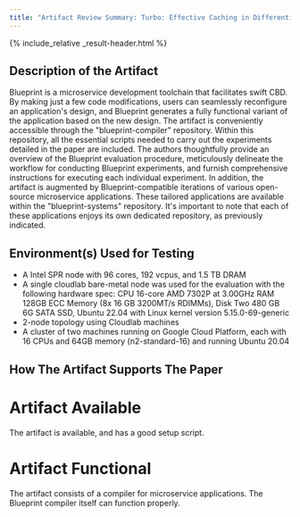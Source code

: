 ```yaml
---
title: "Artifact Review Summary: Turbo: Effective Caching in Differentially-Private Databases"
---
```


{% include_relative _result-header.html %}

## Description of the Artifact

Blueprint is a microservice development toolchain that facilitates swift CBD. By making just a few code modifications, users can seamlessly reconfigure an application's design, and Blueprint generates a fully functional variant of the application based on the new design. 
The artifact is conveniently accessible through the "blueprint-compiler" repository. Within this repository, all the essential scripts needed to carry out the experiments detailed in the paper are included. The authors thoughtfully provide an overview of the Blueprint evaluation procedure, meticulously delineate the workflow for conducting Blueprint experiments, and furnish comprehensive instructions for executing each individual experiment.
In addition, the artifact is augmented by Blueprint-compatible iterations of various open-source microservice applications. These tailored applications are available within the "blueprint-systems" repository. It's important to note that each of these applications enjoys its own dedicated repository, as previously indicated.

## Environment(s) Used for Testing

* A Intel SPR node with 96 cores, 192 vcpus, and 1.5 TB DRAM
* A single cloudlab bare-metal node was used for the evaluation with the following hardware spec: CPU 16-core AMD 7302P at 3.00GHz RAM 128GB ECC Memory (8x 16 GB 3200MT/s RDIMMs), Disk Two 480 GB 6G SATA SSD, Ubuntu 22.04 with Linux kernel version 5.15.0-69-generic
* 2-node topology using Cloudlab machines
* A cluster of two machines running on Google Cloud Platform, each with 16 CPUs and 64GB memory (n2-standard-16) and running Ubuntu 20.04

## How The Artifact Supports The Paper

# Artifact Available
The artifact is available, and has a good setup script.

# Artifact Functional
The artifact consists of a compiler for microservice applications. The Blueprint compiler itself can function properly.
